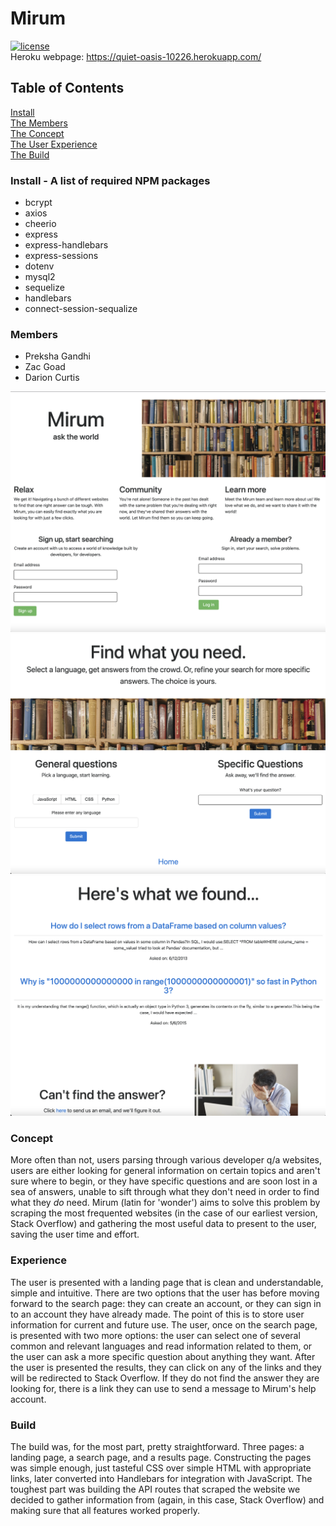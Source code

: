 # Mirum
[![license](https://img.shields.io/github/license/DAVFoundation/captain-n3m0.svg?style=flat-square)](https://github.com/DAVFoundation/captain-n3m0/blob/master/LICENSE)<br />
Heroku webpage: https://quiet-oasis-10226.herokuapp.com/

## Table of Contents

[Install](#install)<br />
[The Members](#members)<br />
[The Concept](#concept)<br />
[The User Experience](#experience)<br />
[The Build](#build)<br />


### Install - A list of required NPM packages
- bcrypt
- axios
- cheerio
- express
- express-handlebars
- express-sessions
- dotenv
- mysql2
- sequelize
- handlebars
- connect-session-sequalize



### Members

- Preksha Gandhi
- Zac Goad
- Darion Curtis


![Alt text](assets/mirumlanding.png?raw=true "Optional Title")
![Alt text](assets/mirumsearch.png?raw=true "Optional Title")
![Alt text](assets/mirumresults.png?raw=true "Optional Title")





### Concept
  More often than not, users parsing through various developer q/a websites, users are either looking for general information on certain topics and aren't sure where to begin, or they have specific questions and are soon lost in a sea of answers, unable to sift through what they don't need in order to find what they *do* need.  Mirum (latin for 'wonder') aims to solve this problem by scraping the most frequented websites (in the case of our earliest version, Stack Overflow) and gathering the most useful data to present to the user, saving the user time and effort.





### Experience
  The user is presented with a landing page that is clean and understandable, simple and intuitive.  There are two options that the user has before moving forward to the search page: they can create an account, or they can sign in to an account they have already made.  The point of this is to store user information for current and future use.  The user, once on the search page, is presented with two more options: the user can select one of several common and relevant languages and read information related to them, or the user can ask a more specific question about anything they want.  After the user is presented the results, they can click on any of the links and they will be redirected to Stack Overflow.  If they do not find the answer they are looking for, there is a link they can use to send a message to Mirum's help account.






### Build
  The build was, for the most part, pretty straightforward.  Three pages: a landing page, a search page, and a results page.  Constructing the pages was simple enough, just tasteful CSS over simple HTML with appropriate links, later converted into Handlebars for integration with JavaScript.  The toughest part was building the API routes that scraped the website we decided to gather information from (again, in this case, Stack Overflow) and making sure that all features worked properly.
